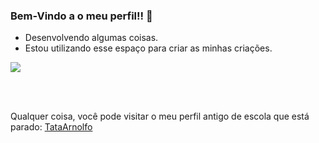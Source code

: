 ### Bem-Vindo a o meu perfil!! 💝


 - Desenvolvendo algumas coisas.
 - Estou utilizando esse espaço para criar as minhas criações.

![](https://media.tenor.com/vZZEPrwfe6AAAAAi/happy-amine.gif)

<br><br>


Qualquer coisa, você pode visitar o meu perfil antigo de escola que está parado:
[TataArnolfo](https://github.com/TataArnolfo/TataArnolfo)
